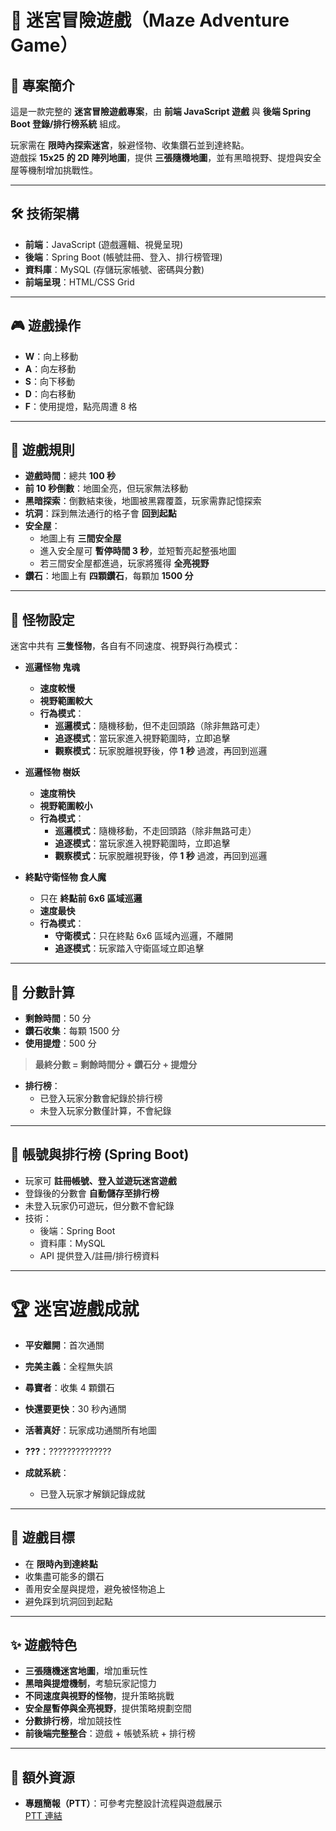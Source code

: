 # 🏰 迷宮冒險遊戲（Maze Adventure Game）

## 🌟 專案簡介
這是一款完整的 **迷宮冒險遊戲專案**，由 **前端 JavaScript 遊戲** 與 **後端 Spring Boot 登錄/排行榜系統** 組成。  

玩家需在 **限時內探索迷宮**，躲避怪物、收集鑽石並到達終點。  
遊戲採 **15x25 的 2D 陣列地圖**，提供 **三張隨機地圖**，並有黑暗視野、提燈與安全屋等機制增加挑戰性。

---

## 🛠 技術架構
- **前端**：JavaScript (遊戲邏輯、視覺呈現)  
- **後端**：Spring Boot (帳號註冊、登入、排行榜管理)  
- **資料庫**：MySQL (存儲玩家帳號、密碼與分數)  
- **前端呈現**：HTML/CSS Grid

---

## 🎮 遊戲操作
- **W**：向上移動  
- **A**：向左移動  
- **S**：向下移動  
- **D**：向右移動  
- **F**：使用提燈，點亮周遭 8 格  

---

## 📜 遊戲規則
- **遊戲時間**：總共 **100 秒**  
- **前 10 秒倒數**：地圖全亮，但玩家無法移動  
- **黑暗探索**：倒數結束後，地圖被黑霧覆蓋，玩家需靠記憶探索  
- **坑洞**：踩到無法通行的格子會 **回到起點**  
- **安全屋**：
  - 地圖上有 **三間安全屋**  
  - 進入安全屋可 **暫停時間 3 秒**，並短暫亮起整張地圖  
  - 若三間安全屋都進過，玩家將獲得 **全亮視野**  
- **鑽石**：地圖上有 **四顆鑽石**，每顆加 **1500 分**  

---

## 👹 怪物設定
迷宮中共有 **三隻怪物**，各自有不同速度、視野與行為模式：

- **巡邏怪物 鬼魂**
  - **速度較慢**  
  - **視野範圍較大**  
  - **行為模式**：
    - **巡邏模式**：隨機移動，但不走回頭路（除非無路可走）  
    - **追逐模式**：當玩家進入視野範圍時，立即追擊  
    - **觀察模式**：玩家脫離視野後，停 **1 秒** 過渡，再回到巡邏  

- **巡邏怪物 樹妖**
  - **速度稍快**  
  - **視野範圍較小**  
  - **行為模式**：
    - **巡邏模式**：隨機移動，不走回頭路（除非無路可走）  
    - **追逐模式**：當玩家進入視野範圍時，立即追擊  
    - **觀察模式**：玩家脫離視野後，停 **1 秒** 過渡，再回到巡邏  

- **終點守衛怪物 食人魔**
  - 只在 **終點前 6x6 區域巡邏**  
  - **速度最快**  
  - **行為模式**：
    - **守衛模式**：只在終點 6x6 區域內巡邏，不離開  
    - **追逐模式**：玩家踏入守衛區域立即追擊  


---

## 💯 分數計算
- **剩餘時間**：50 分  
- **鑽石收集**：每顆 1500 分  
- **使用提燈**：500 分  

> **最終分數 = 剩餘時間分 + 鑽石分 + 提燈分**  

- **排行榜**：
  - 已登入玩家分數會紀錄於排行榜  
  - 未登入玩家分數僅計算，不會紀錄  

---

## 🔐 帳號與排行榜 (Spring Boot)
- 玩家可 **註冊帳號、登入並遊玩迷宮遊戲**  
- 登錄後的分數會 **自動儲存至排行榜**  
- 未登入玩家仍可遊玩，但分數不會紀錄  
- 技術：
  - 後端：Spring Boot  
  - 資料庫：MySQL  
  - API 提供登入/註冊/排行榜資料  

---

# 🏆 迷宮遊戲成就

-  **平安離開**：首次通關 
-  **完美主義**：全程無失誤 
-  **尋寶者**：收集 4 顆鑽石  
-  **快還要更快**：30 秒內通關
-  **活著真好**：玩家成功通關所有地圖
-  **???**：??????????????

- **成就系統**：
  - 已登入玩家才解鎖記錄成就 

---

## 🎯 遊戲目標
- 在 **限時內到達終點**  
- 收集盡可能多的鑽石  
- 善用安全屋與提燈，避免被怪物追上  
- 避免踩到坑洞回到起點  

---

## ✨ 遊戲特色
- **三張隨機迷宮地圖**，增加重玩性  
- **黑暗與提燈機制**，考驗玩家記憶力  
- **不同速度與視野的怪物**，提升策略挑戰  
- **安全屋暫停與全亮視野**，提供策略規劃空間  
- **分數排行榜**，增加競技性  
- **前後端完整整合**：遊戲 + 帳號系統 + 排行榜  

---

## 📂 額外資源
- **專題簡報（PTT）**：可參考完整設計流程與遊戲展示  
  [PTT 連結](https://docs.google.com/presentation/d/1cIaDvqBhOn4fX0DAhQn4DmUXwgNBJUsQ-qf8kLMgzDM/edit?usp=sharing)


